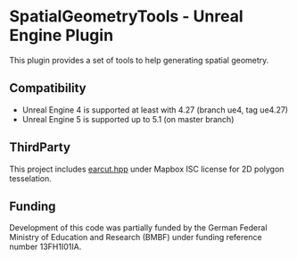 # SpatialGeometryTools - Unreal Engine Plugin

This plugin provides a set of tools to help generating spatial geometry.

## Compatibility

* Unreal Engine 4 is supported at least with 4.27 (branch ue4, tag ue4.27)
* Unreal Engine 5 is supported up to 5.1 (on master branch)

## ThirdParty
This project includes [earcut.hpp](https://github.com/mapbox/earcut.hpp) under Mapbox ISC license for 2D polygon tesselation.

## Funding
Development of this code was partially funded by the German Federal Ministry of Education and Research (BMBF) under funding reference number 13FH1I01IA.

